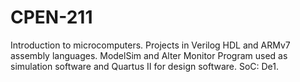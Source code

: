 # CPEN-211
Introduction to microcomputers. Projects in Verilog HDL and ARMv7 assembly languages. ModelSim and Alter Monitor Program used as simulation software and Quartus II for design software. SoC: De1.
